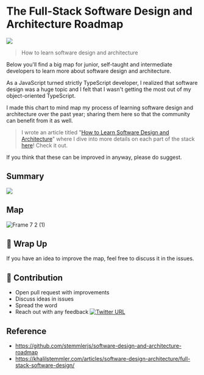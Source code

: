 # The Full-Stack Software Design and Architecture Roadmap

![](https://user-images.githubusercontent.com/6892666/65833564-b3755780-e29f-11e9-8fc4-77873e1d5f97.png)

> How to learn software design and architecture

Below you'll find a big map for junior, self-taught and intermediate developers to learn more about software design and architecture.

As a JavaScript turned strictly TypeScript developer, I realized that software design was a huge topic and I felt that I wasn't getting the most out of my object-oriented TypeScript.

I made this chart to mind map my process of learning software design and architecture over the past year; sharing them here so that the community can benefit from it as well.

> I wrote an article titled "[How to Learn Software Design and Architecture](https://khalilstemmler.com/articles/software-design-architecture/full-stack-software-design/)" where I dive into more details on each part of the stack [here](https://khalilstemmler.com/articles/software-design-architecture/full-stack-software-design/)! Check it out.

If you think that these can be improved in anyway, please do suggest.

## Summary

![](https://user-images.githubusercontent.com/6892666/65833569-bb34fc00-e29f-11e9-8516-79cbd9f8f07b.png)

## Map
![Frame 7 2 (1)](https://user-images.githubusercontent.com/6892666/65896069-834eb700-e37a-11e9-95be-7ae2300d5d50.png)

## 🚦 Wrap Up

If you have an idea to improve the map, feel free to discuss it in the issues.

## 🙌 Contribution

- Open pull request with improvements
- Discuss ideas in issues
- Spread the word
- Reach out with any feedback [![Twitter URL](https://img.shields.io/twitter/url/https/twitter.com/stemmlerjs.svg?style=social&label=Follow%20stemmlerjs)](https://twitter.com/stemmlerjs)

## Reference

- https://github.com/stemmlerjs/software-design-and-architecture-roadmap
- https://khalilstemmler.com/articles/software-design-architecture/full-stack-software-design/
